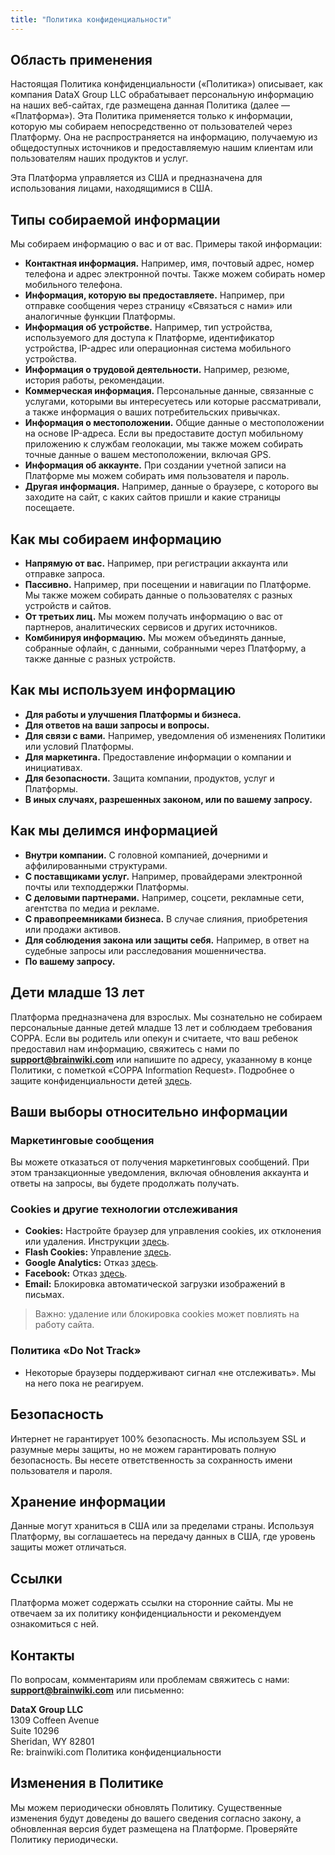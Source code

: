 ```yaml
---
title: "Политика конфиденциальности"
---
```


## Область применения

Настоящая Политика конфиденциальности («Политика») описывает, как компания DataX Group LLC обрабатывает персональную информацию на наших веб-сайтах, где размещена данная Политика (далее — «Платформа»). Эта Политика применяется только к информации, которую мы собираем непосредственно от пользователей через Платформу. Она не распространяется на информацию, получаемую из общедоступных источников и предоставляемую нашим клиентам или пользователям наших продуктов и услуг.

Эта Платформа управляется из США и предназначена для использования лицами, находящимися в США.

## Типы собираемой информации

Мы собираем информацию о вас и от вас. Примеры такой информации:

- **Контактная информация.** Например, имя, почтовый адрес, номер телефона и адрес электронной почты. Также можем собирать номер мобильного телефона.
- **Информация, которую вы предоставляете.** Например, при отправке сообщения через страницу «Связаться с нами» или аналогичные функции Платформы.
- **Информация об устройстве.** Например, тип устройства, используемого для доступа к Платформе, идентификатор устройства, IP-адрес или операционная система мобильного устройства.
- **Информация о трудовой деятельности.** Например, резюме, история работы, рекомендации.
- **Коммерческая информация.** Персональные данные, связанные с услугами, которыми вы интересуетесь или которые рассматривали, а также информация о ваших потребительских привычках.
- **Информация о местоположении.** Общие данные о местоположении на основе IP-адреса. Если вы предоставите доступ мобильному приложению к службам геолокации, мы также можем собирать точные данные о вашем местоположении, включая GPS.
- **Информация об аккаунте.** При создании учетной записи на Платформе мы можем собирать имя пользователя и пароль.
- **Другая информация.** Например, данные о браузере, с которого вы заходите на сайт, с каких сайтов пришли и какие страницы посещаете.

## Как мы собираем информацию

- **Напрямую от вас.** Например, при регистрации аккаунта или отправке запроса.
- **Пассивно.** Например, при посещении и навигации по Платформе. Мы также можем собирать данные о пользователях с разных устройств и сайтов.
- **От третьих лиц.** Мы можем получать информацию о вас от партнеров, аналитических сервисов и других источников.
- **Комбинируя информацию.** Мы можем объединять данные, собранные офлайн, с данными, собранными через Платформу, а также данные с разных устройств.

## Как мы используем информацию

- **Для работы и улучшения Платформы и бизнеса.**
- **Для ответов на ваши запросы и вопросы.**
- **Для связи с вами.** Например, уведомления об изменениях Политики или условий Платформы.
- **Для маркетинга.** Предоставление информации о компании и инициативах.
- **Для безопасности.** Защита компании, продуктов, услуг и Платформы.
- **В иных случаях, разрешенных законом, или по вашему запросу.**

## Как мы делимся информацией

- **Внутри компании.** С головной компанией, дочерними и аффилированными структурами.
- **С поставщиками услуг.** Например, провайдерами электронной почты или техподдержки Платформы.
- **С деловыми партнерами.** Например, соцсети, рекламные сети, агентства по медиа и рекламе.
- **С правопреемниками бизнеса.** В случае слияния, приобретения или продажи активов.
- **Для соблюдения закона или защиты себя.** Например, в ответ на судебные запросы или расследования мошенничества.
- **По вашему запросу.**

## Дети младше 13 лет

Платформа предназначена для взрослых. Мы сознательно не собираем персональные данные детей младше 13 лет и соблюдаем требования COPPA. Если вы родитель или опекун и считаете, что ваш ребенок предоставил нам информацию, свяжитесь с нами по **support@brainwiki.com** или напишите по адресу, указанному в конце Политики, с пометкой «COPPA Information Request». Подробнее о защите конфиденциальности детей [здесь](https://www.consumer.ftc.gov/articles/0031-protecting-your-childs-privacy-online).

## Ваши выборы относительно информации

### Маркетинговые сообщения

Вы можете отказаться от получения маркетинговых сообщений. При этом транзакционные уведомления, включая обновления аккаунта и ответы на запросы, вы будете продолжать получать.

### Cookies и другие технологии отслеживания

- **Cookies:** Настройте браузер для управления cookies, их отклонения или удаления. Инструкции [здесь](https://www.networkadvertising.org/understanding-online-advertising/what-are-my-options).
- **Flash Cookies:** Управление [здесь](http://www.macromedia.com/support/documentation/en/flashplayer/help/settings_manager07.html).
- **Google Analytics:** Отказ [здесь](https://tools.google.com/dlpage/gaoptout).
- **Facebook:** Отказ [здесь](https://www.facebook.com/ds/preferences/).
- **Email:** Блокировка автоматической загрузки изображений в письмах.

> Важно: удаление или блокировка cookies может повлиять на работу сайта.

### Политика «Do Not Track»

- Некоторые браузеры поддерживают сигнал «не отслеживать». Мы на него пока не реагируем.

## Безопасность

Интернет не гарантирует 100% безопасность. Мы используем SSL и разумные меры защиты, но не можем гарантировать полную безопасность. Вы несете ответственность за сохранность имени пользователя и пароля.

## Хранение информации

Данные могут храниться в США или за пределами страны. Используя Платформу, вы соглашаетесь на передачу данных в США, где уровень защиты может отличаться.

## Ссылки

Платформа может содержать ссылки на сторонние сайты. Мы не отвечаем за их политику конфиденциальности и рекомендуем ознакомиться с ней.

## Контакты

По вопросам, комментариям или проблемам свяжитесь с нами: **support@brainwiki.com** или письменно:

**DataX Group LLC**  
1309 Coffeen Avenue  
Suite 10296  
Sheridan, WY 82801  
Re: brainwiki.com Политика конфиденциальности

## Изменения в Политике

Мы можем периодически обновлять Политику. Существенные изменения будут доведены до вашего сведения согласно закону, а обновленная версия будет размещена на Платформе. Проверяйте Политику периодически.
